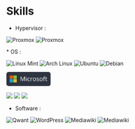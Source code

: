 

# Skills

* Hypervisor :
<p>
<img alt="Proxmox" src="https://img.shields.io/badge/-Proxmox-E57000?style=flat&logo=Proxmox&logoColor=white" />
<img alt="Proxmox" src="https://img.shields.io/badge/-HyperV-00aef0?style=flat&logo=Windows&logoColor=white" />
</p>
* OS :
<p>
<img alt="Linux Mint" src="https://img.shields.io/badge/-Linux Mint-87CF3E?style=flat&logo=linuxmint&logoColor=white"/>
<img alt="Arch Linux" src="https://img.shields.io/badge/-Arch Linux-1793D1?style=flat&logo=archlinux&logoColor=white"/>
<img alt="Ubuntu" src="https://img.shields.io/badge/-Ubuntu-E95420?style=flat&logo=ubuntu&logoColor=white"/>
<img alt="Debian" src="https://img.shields.io/badge/-Debian-F53897?style=flat&logo=debian&logoColor=white"/>
</p>


<img src="img/MS_Logo.png" alt="MS_Logo"  width="117" height="37"/>

<p>
    <img src="https://img.shields.io/badge/Windows%207-003399?style=flat&logo=windowsxp&logoColor=white"/>
    <img src="https://img.shields.io/badge/Windows%2010-%230079d5.svg?style=flat&logo=Windows%2011&logoColor=white"/>
    <img src="https://img.shields.io/badge/Windows%2011-%230079d5.svg?style=flat&logo=Windows%2011&logoColor=white"/>
</p>



* Software :

![Qwant](https://img.shields.io/badge/-Qwant%20user-5c97ff?style=flat&logo=Qwant&logoColor=white)
![WordPress](https://img.shields.io/badge/WordPress-%23117AC9.svg?style=flat&logo=WordPress&logoColor=white)
![Mediawiki](https://img.shields.io/badge/-Mediawiki%20user-000000?style=flat&logo=wikipedia&logoColor=white)
![Mediawiki](https://img.shields.io/badge/-i3wm%20user%20-405f83?style=flat&logo=i3&logoColor=white)
